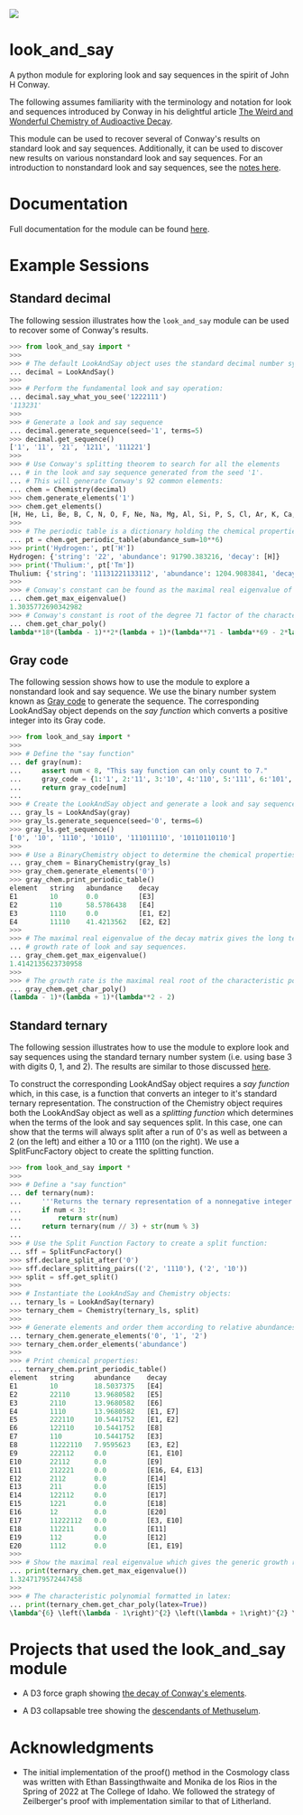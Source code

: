 ![](https://github.com/jonnycomes/look_and_say/blob/main/tests/coverage-badge.svg)

look_and_say
============

A python module for exploring look and say sequences in the spirit of John H Conway.

The following assumes familiarity with the terminology and notation for look and sequences introduced by Conway in his delightful article [The Weird and Wonderful Chemistry of Audioactive Decay](https://link.springer.com/chapter/10.1007/978-1-4612-4808-8_53). 

This module can be used to recover several of Conway's results on standard look and say sequences. Additionally, it can be used to discover new results on various nonstandard look and say sequences. For an introduction to nonstandard look and say sequences, see the [notes here](https://jonnycomes.github.io/look_and_say/papers/intro_nonstandard_look_and_say/look_and_say_intro.pdf).



# Documentation

Full documentation for the module can be found [here](https://jonnycomes.github.io/look_and_say/docs).


# Example Sessions

## Standard decimal

The following session illustrates how the ``look_and_say`` module can be used to recover some of Conway's results.  

```python
>>> from look_and_say import *
>>> 
>>> # The default LookAndSay object uses the standard decimal number system:
... decimal = LookAndSay()
>>> 
>>> # Perform the fundamental look and say operation:
... decimal.say_what_you_see('1222111')
'113231'
>>> 
>>> # Generate a look and say sequence
... decimal.generate_sequence(seed='1', terms=5)
>>> decimal.get_sequence()
['1', '11', '21', '1211', '111221']
>>> 
>>> # Use Conway's splitting theorem to search for all the elements 
... # in the look and say sequence generated from the seed '1'. 
... # This will generate Conway's 92 common elements: 
... chem = Chemistry(decimal)
>>> chem.generate_elements('1')
>>> chem.get_elements()
[H, He, Li, Be, B, C, N, O, F, Ne, Na, Mg, Al, Si, P, S, Cl, Ar, K, Ca, Sc, Ti, V, Cr, Mn, Fe, Co, Ni, Cu, Zn, Ga, Ge, As, Se, Br, Kr, Rb, Sr, Y, Zr, Nb, Mo, Tc, Ru, Rh, Pd, Ag, Cd, In, Sn, Sb, Te, I, Xe, Cs, Ba, La, Ce, Pr, Nd, Pm, Sm, Eu, Gd, Tb, Dy, Ho, Er, Tm, Yb, Lu, Hf, Ta, W, Re, Os, Ir, Pt, Au, Hg, Tl, Pb, Bi, Po, At, Rn, Fr, Ra, Ac, Th, Pa, U]
>>> 
>>> # The periodic table is a dictionary holding the chemical properties of each element.
... pt = chem.get_periodic_table(abundance_sum=10**6)
>>> print('Hydrogen:', pt['H'])
Hydrogen: {'string': '22', 'abundance': 91790.383216, 'decay': [H]}
>>> print('Thulium:', pt['Tm'])
Thulium: {'string': '11131221133112', 'abundance': 1204.9083841, 'decay': [Er, Ca, Co]}
>>> 
>>> # Conway's constant can be found as the maximal real eigenvalue of the decay matrix:
... chem.get_max_eigenvalue()
1.3035772690342982
>>> # Conway's constant is root of the degree 71 factor of the characteristic polynomial:
... chem.get_char_poly()
lambda**18*(lambda - 1)**2*(lambda + 1)*(lambda**71 - lambda**69 - 2*lambda**68 - lambda**67 + 2*lambda**66 + 2*lambda**65 + lambda**64 - lambda**63 - lambda**62 - lambda**61 - lambda**60 - lambda**59 + 2*lambda**58 + 5*lambda**57 + 3*lambda**56 - 2*lambda**55 - 10*lambda**54 - 3*lambda**53 - 2*lambda**52 + 6*lambda**51 + 6*lambda**50 + lambda**49 + 9*lambda**48 - 3*lambda**47 - 7*lambda**46 - 8*lambda**45 - 8*lambda**44 + 10*lambda**43 + 6*lambda**42 + 8*lambda**41 - 5*lambda**40 - 12*lambda**39 + 7*lambda**38 - 7*lambda**37 + 7*lambda**36 + lambda**35 - 3*lambda**34 + 10*lambda**33 + lambda**32 - 6*lambda**31 - 2*lambda**30 - 10*lambda**29 - 3*lambda**28 + 2*lambda**27 + 9*lambda**26 - 3*lambda**25 + 14*lambda**24 - 8*lambda**23 - 7*lambda**21 + 9*lambda**20 + 3*lambda**19 - 4*lambda**18 - 10*lambda**17 - 7*lambda**16 + 12*lambda**15 + 7*lambda**14 + 2*lambda**13 - 12*lambda**12 - 4*lambda**11 - 2*lambda**10 + 5*lambda**9 + lambda**7 - 7*lambda**6 + 7*lambda**5 - 4*lambda**4 + 12*lambda**3 - 6*lambda**2 + 3*lambda - 6)

```



## Gray code

The following session shows how to use the module to explore a nonstandard look and say sequence. We use the binary number system known as [Gray code](https://en.wikipedia.org/wiki/Gray_code#n-ary_Gray_code) to generate the sequence. The corresponding LookAndSay object depends on the *say function* which converts a positive integer into its Gray code.

```python
>>> from look_and_say import *
>>>
>>> # Define the "say function"
... def gray(num):
...     assert num < 8, "This say function can only count to 7."
...     gray_code = {1:'1', 2:'11', 3:'10', 4:'110', 5:'111', 6:'101', 7:'100'}
...     return gray_code[num]
... 
>>> # Create the LookAndSay object and generate a look and say sequence
... gray_ls = LookAndSay(gray)
>>> gray_ls.generate_sequence(seed='0', terms=6)
>>> gray_ls.get_sequence()
['0', '10', '1110', '10110', '111011110', '10110110110']
>>> 
>>> # Use a BinaryChemistry object to determine the chemical properties
... gray_chem = BinaryChemistry(gray_ls)
>>> gray_chem.generate_elements('0')
>>> gray_chem.print_periodic_table()
element   string   abundance    decay
E1        10       0.0          [E3]
E2        110      58.5786438   [E4]
E3        1110     0.0          [E1, E2]
E4        11110    41.4213562   [E2, E2]
>>> 
>>> # The maximal real eigenvalue of the decay matrix gives the long term
... # growth rate of look and say sequences.
... gray_chem.get_max_eigenvalue()
1.4142135623730958
>>> 
>>> # The growth rate is the maximal real root of the characteristic polynomial
... gray_chem.get_char_poly()
(lambda - 1)*(lambda + 1)*(lambda**2 - 2)

```


## Standard ternary

The following session illustrates how to use the module to explore look and say sequences using the standard ternary number system (i.e. using base 3 with digits 0, 1, and 2). The results are similar to those discussed [here](http://www.njohnston.ca/2011/01/further-variants-of-the-look-and-say-sequence/). 

To construct the corresponding LookAndSay object requires a *say function* which, in this case, is a function that converts an integer to it's standard ternary representation. The construction of the Chemistry object requires both the LookAndSay object as well as a *splitting function* which determines when the terms of the look and say sequences split. In this case, one can show that the terms will always split after a run of 0's as well as between a 2 (on the left) and either a 10 or a 1110 (on the right). We use a SplitFuncFactory object to create the splitting function. 

```python
>>> from look_and_say import *
>>> 
>>> # Define a "say function"
... def ternary(num):
...     '''Returns the ternary representation of a nonnegative integer'''
...     if num < 3:
...         return str(num)
...     return ternary(num // 3) + str(num % 3)
...  
>>> # Use the Split Function Factory to create a split function:
... sff = SplitFuncFactory()
>>> sff.declare_split_after('0')
>>> sff.declare_splitting_pairs(('2', '1110'), ('2', '10'))
>>> split = sff.get_split()
>>> 
>>> # Instantiate the LookAndSay and Chemistry objects:
... ternary_ls = LookAndSay(ternary)
>>> ternary_chem = Chemistry(ternary_ls, split)
>>> 
>>> # Generate elements and order them according to relative abundances:
... ternary_chem.generate_elements('0', '1', '2')
>>> ternary_chem.order_elements('abundance')
>>> 
>>> # Print chemical properties:
... ternary_chem.print_periodic_table()
element   string     abundance    decay
E1        10         18.5037375   [E4]
E2        22110      13.9680582   [E5]
E3        2110       13.9680582   [E6]
E4        1110       13.9680582   [E1, E7]
E5        222110     10.5441752   [E1, E2]
E6        122110     10.5441752   [E8]
E7        110        10.5441752   [E3]
E8        11222110   7.9595623    [E3, E2]
E9        222112     0.0          [E1, E10]
E10       22112      0.0          [E9]
E11       212221     0.0          [E16, E4, E13]
E12       2112       0.0          [E14]
E13       211        0.0          [E15]
E14       122112     0.0          [E17]
E15       1221       0.0          [E18]
E16       12         0.0          [E20]
E17       11222112   0.0          [E3, E10]
E18       112211     0.0          [E11]
E19       112        0.0          [E12]
E20       1112       0.0          [E1, E19]
>>>
>>> # Show the maximal real eigenvalue which gives the generic growth rate of the look and say sequences.
... print(ternary_chem.get_max_eigenvalue())
1.3247179572447458
>>> 
>>> # The characteristic polynomial formatted in latex:
... print(ternary_chem.get_char_poly(latex=True))
\lambda^{6} \left(\lambda - 1\right)^{2} \left(\lambda + 1\right)^{2} \left(\lambda^{2} + 1\right) \left(\lambda^{3} - \lambda - 1\right) \left(\lambda^{5} - \lambda^{3} + 1\right)

```

# Projects that used the look_and_say module

- A D3 force graph showing [the decay of Conway's elements](https://observablehq.com/@jonnycomes/the-decay-of-conways-look-and-say-elements).

- A D3 collapsable tree showing the [descendants of Methuselum](https://observablehq.com/@jonnycomes/descendants-of-methuselum).

# Acknowledgments

- The initial implementation of the proof() method in the Cosmology class was written with Ethan Bassingthwaite and Monika de los Rios in the Spring of 2022 at The College of Idaho. We followed the strategy of Zeilberger's proof with implementation similar to that of Litherland. 
